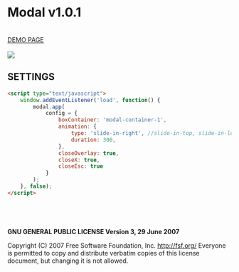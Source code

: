 # Modal v1.0.1

<br />
<a href="https://zsoltkiraly.com/developments/modal/" target="_blank">DEMO PAGE</a><br /><br />

<img src="http://zsoltkiraly.com/developments/_images/modal-001.jpg">


## SETTINGS

```html
<script type="text/javascript">
    window.addEventListener('load', function() {
        modal.app(
            config = {
                boxContainer: 'modal-container-1',
                animation: {
                    type: 'slide-in-right', //slide-in-top, slide-in-left, slide-in-right, bounce-in-top, bounce-in-left, bounce-in-right
                    duration: 300,
                },
                closeOverlay: true,
                closeX: true,
                closeEsc: true
            } 
        );
    }, false);
</script>
```

#
<br />

<b>GNU GENERAL PUBLIC LICENSE Version 3, 29 June 2007</b>

Copyright (C) 2007 Free Software Foundation, Inc. <http://fsf.org/>
Everyone is permitted to copy and distribute verbatim copies of this license document, but changing it is not allowed.

